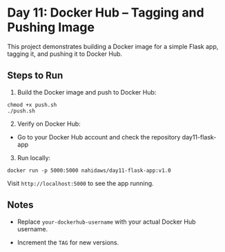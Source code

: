 # Day 11: Docker Hub – Tagging and Pushing Image

This project demonstrates building a Docker image for a simple Flask app, tagging it, and pushing it to Docker Hub.

## Steps to Run

1. Build the Docker image and push to Docker Hub:
```
chmod +x push.sh
./push.sh
```
2. Verify on Docker Hub:

* Go to your Docker Hub account and check the repository day11-flask-app

3. Run locally:
```
docker run -p 5000:5000 nahidaws/day11-flask-app:v1.0
```
Visit `http://localhost:5000` to see the app running.
## Notes

* Replace `your-dockerhub-username` with your actual Docker Hub username.

* Increment the `TAG` for new versions.